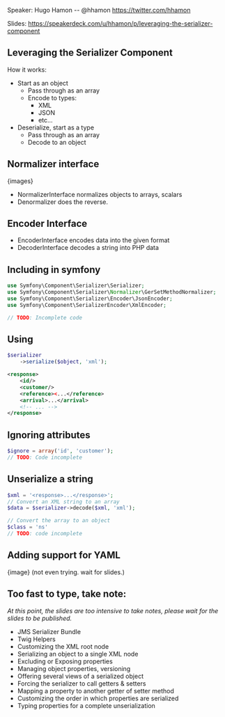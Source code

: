 Speaker: Hugo Hamon -- @hhamon https://twitter.com/hhamon

Slides: https://speakerdeck.com/u/hhamon/p/leveraging-the-serializer-component

## Leveraging the Serializer Component

How it works:
- Start as an object
  - Pass through as an array
  - Encode to types:
     - XML
     - JSON
     - etc...
- Deserialize, start as a type
  - Pass through as an array
  - Decode to an object

## Normalizer interface
{images}

- NormalizerInterface normalizes objects to arrays, scalars
- Denormalizer does the reverse.

## Encoder Interface

- EncoderInterface encodes data into the given format
- DecoderInterface decodes a string into PHP data

## Including in symfony

``` php
use Symfony\Component\Serializer\Serializer;
use Symfony\Component\Serializer\Normalizer\GerSetMethodNormalizer;
use Symfony\Component\Serializer\Encoder\JsonEncoder;
use Symfony\Component\SerializerEncoder\XmlEncoder;

// TODO: Incomplete code
```

## Using

``` php
$serializer
	->serialize($object, 'xml');
```

``` xml
<response>
	<id/>
	<customer/>
	<reference><...</reference>
	<arrival>...</arrival>
	<!-- ... -->
</response>
```

## Ignoring attributes

``` php
$ignore = array('id', 'customer');
// TODO: Code incomplete
```

## Unserialize a string
``` php
$xml = '<response>...</response>';
// Convert an XML string to an array
$data = $serializer->decode($xml, 'xml');

// Convert the array to an object
$class = 'ns'
// TODO: code incomplete
```

## Adding support for YAML
{image} (not even trying. wait for slides.)



## Too fast to type, take note:
_At this point, the slides are too intensive to take notes, please wait for the slides to be published._
- JMS Serializer Bundle
- Twig Helpers
- Customizing the XML root node
- Serializing an object to a single XML node
- Excluding or Exposing properties
- Managing object properties, versioning
- Offering several views of a serialized object
- Forcing the serializer to call getters & setters
- Mapping a property to another getter of setter method
- Customizing the order in which properties are serialized
- Typing properties for a complete unserialization
